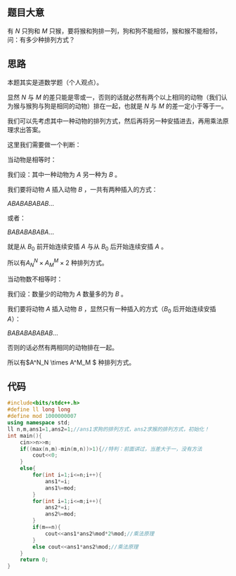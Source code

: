 ## 题目大意
有 $N$ 只狗和 $M$ 只猴，要将猴和狗排一列，狗和狗不能相邻，猴和猴不能相邻，问：有多少种排列方式？
## 思路
本题其实是道数学题（个人观点）。

显然 $N$ 与 $M$ 的差只能是零或一，否则的话就必然有两个以上相同的动物（我们认为猴与猴狗与狗是相同的动物）排在一起，也就是 $N$ 与 $M$ 的差一定小于等于一。

我们可以先考虑其中一种动物的排列方式，然后再将另一种安插进去，再用乘法原理求出答案。

这里我们需要做一个判断：

当动物是相等时：

我们设：其中一种动物为 $A$ 另一种为 $B$ 。

我们要将动物 $A$ 插入动物 $B$ ，一共有两种插入的方式：

$A B A B A B A B A B…$

或者：

$B A B A B A B A B A…$

就是从 $B_0$ 前开始连续安插 $A$ 与从 $B_0$ 后开始连续安插 $A$ 。

所以有$A^N_N \times A^M_M \times 2$ 种排列方式。

当动物数不相等时：

我们设：数量少的动物为 $A$ 数量多的为 $B$ 。

我们要将动物 $A$ 插入动物 $B$ ，显然只有一种插入的方式（$B_0$ 后开始连续安插 $A$）：

$B A B A B A B A B A B …$

否则的话必然有两相同的动物排在一起。

所以有$A^N_N \times A^M_M $ 种排列方式。
## 代码
```cpp
#include<bits/stdc++.h>
#define ll long long
#define mod 1000000007
using namespace std; 
ll n,m,ans1=1,ans2=1;//ans1求狗的排列方式，ans2求猴的排列方式，初始化！
int main(){
	cin>>n>>m;
	if((max(n,m)-min(m,n))>1){//特判：前面讲过，当差大于一，没有方法
		cout<<0;
	}
	else{
		for(int i=1;i<=n;i++){
			ans1*=i;
			ans1%=mod;
		}
		for(int i=1;i<=m;i++){
			ans2*=i;
			ans2%=mod;
		}
		if(m==n){
			cout<<ans1*ans2%mod*2%mod;//乘法原理
		}
		else cout<<ans1*ans2%mod;//乘法原理
	}
	return 0;
}
```